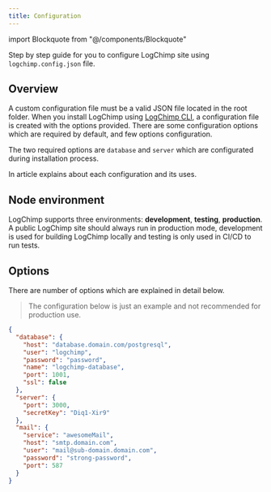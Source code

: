 ```yaml
---
title: Configuration
---
```


<!-- components -->

import Blockquote from "@/components/Blockquote"

Step by step guide for you to configure LogChimp site using `logchimp.config.json` file.

## Overview

A custom configuration file must be a valid JSON file located in the root folder. When you install LogChimp using [LogChimp CLI](/docs/cli), a configuration file is created with the options provided. There are some configuration options which are required by default, and few options configuration.

The two required options are `database` and `server` which are configurated during installation process.

In article explains about each configuration and its uses.

## Node environment

LogChimp supports three environments: **development**, **testing**, **production**. A public LogChimp site should always run in production mode, development is used for building LogChimp locally and testing is only used in CI/CD to run tests.

## Options

There are number of options which are explained in detail below.

<Blockquote type="alert">
  The configuration below is just an example and not recommended for production use.
</Blockquote>

```json
{
  "database": {
    "host": "database.domain.com/postgresql",
    "user": "logchimp",
    "password": "password",
    "name": "logchimp-database",
    "port": 1001,
    "ssl": false
  },
  "server": {
    "port": 3000,
    "secretKey": "Diq1-Xir9"
  },
  "mail": {
    "service": "awesomeMail",
    "host": "smtp.domain.com",
    "user": "mail@sub-domain.domain.com",
    "password": "strong-password",
    "port": 587
  }
}
```
